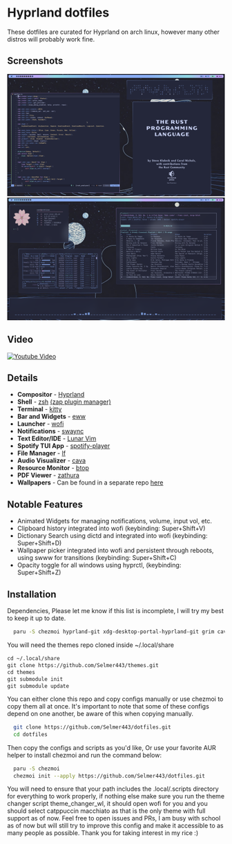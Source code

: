 
# Hyprland dotfiles

These dotfiles are curated for Hyprland on arch linux, however many other distros will probably work fine.


## Screenshots
![Screenshot](./assets/screenshot.png)
![Screenshot 1](./assets/screenshot1.png)

## Video 
[![Youtube Video](https://img.youtube.com/vi/fbTBhCGZBOQ/0.jpg)](https://www.youtube.com/watch?v=fbTBhCGZBOQ)

## Details
- **Compositor** - [Hyprland](https://hyprland.org)
- **Shell** - [zsh](https://wiki.archlinux.org/title/zsh) [(zap plugin manager)](https://www.zapzsh.org/)
- **Terminal** - [kitty](https://github.com/kovidgoyal/kitty)
- **Bar and Widgets** - [eww](https://github.com/elkowar/eww)
- **Launcher** - [wofi](https://github.com/uncomfyhalomacro/wofi)
- **Notifications** - [swaync](https://github.com/ErikReider/SwayNotificationCenter)
- **Text Editor/IDE** - [Lunar Vim](https://www.lunarvim.org/)
- **Spotify TUI App** - [spotify-player](https://github.com/aome510/spotify-player)
- **File Manager** - [lf](https://github.com/gokcehan/lf)
- **Audio Visualizer** - [cava](https://github.com/karlstav/cava)
- **Resource Monitor** - [btop](https://github.com/aristocratos/btop)
- **PDF Viewer** - [zathura](https://github.com/pwmt/zathura)
- **Wallpapers** - Can be found in a separate repo [here](https://github.com/selmer443/wallpapers)


## Notable Features
- Animated Widgets for managing notifications, volume, input vol, etc.
- Clipboard history integrated into wofi (keybinding: Super+Shift+V)
- Dictionary Search using dictd and integrated into wofi (keybinding: Super+Shift+D)
- Wallpaper picker integrated into wofi and persistent through reboots, using swww for transitions (keybinding: Super+Shift+C)
- Opacity toggle for all windows using hyprctl, (keybinding: Super+Shift+Z)

## Installation

Dependencies, Please let me know if this list is incomplete, I will try my best to keep it up to date.

```bash
  paru -S chezmoi hyprland-git xdg-desktop-portal-hyprland-git grim cava slurp wl-clipboard socat swappy cliphist swaylock-effects-git wofi swaync jq eww-wayland swww-git zathura-pdf-mupdf zathura lf spotify-dev spotify-player neofetch kitty-git btop dictd moreutils pamixer wf-recorder unimatrix-git playerctl pistol-git ttf-material-design-icons-desktop-git pacman-contrib checkupdates+aur
```
You will need the themes repo cloned inside ~/.local/share
```
cd ~/.local/share
git clone https://github.com/Selmer443/themes.git
cd themes
git submodule init
git submodule update
```

You can either clone this repo and copy configs manually or use chezmoi to copy them all at once.
It's important to note that some of these configs depend on one another, be aware of this when copying
manually.

```bash
  git clone https://github.com/Selmer443/dotfiles.git
  cd dotfiles 
```
Then copy the configs and scripts as you'd like, Or use your favorite AUR helper
to install chezmoi and run the command below:

```bash
  paru -S chezmoi
  chezmoi init --apply https://github.com/Selmer443/dotfiles.git
```    
You will need to ensure that your path includes the .local/.scripts directory for everything to work properly, if nothing else make sure you run the theme changer script theme_changer_wl, it should open wofi for you and you should select catppuccin macchiato as that is the only theme with full support as of now. Feel free to open issues and PRs, I am busy with school as of now but will still try to improve this config and make it accessible to as many people as possible. Thank you for taking interest in my rice :)
